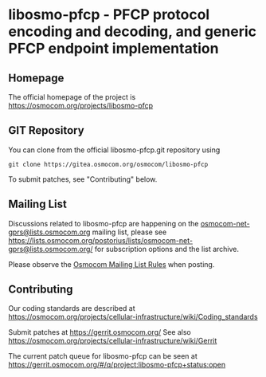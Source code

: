 libosmo-pfcp - PFCP protocol encoding and decoding, and generic PFCP endpoint implementation
============================================================================================

Homepage
--------

The official homepage of the project is
https://osmocom.org/projects/libosmo-pfcp

GIT Repository
--------------

You can clone from the official libosmo-pfcp.git repository using

	git clone https://gitea.osmocom.org/osmocom/libosmo-pfcp

To submit patches, see "Contributing" below.

Mailing List
------------

Discussions related to libosmo-pfcp are happening on the
osmocom-net-gprs@lists.osmocom.org mailing list, please see
https://lists.osmocom.org/postorius/lists/osmocom-net-gprs@lists.osmocom.org/
for subscription options and the list archive.

Please observe the [Osmocom Mailing List
Rules](https://osmocom.org/projects/cellular-infrastructure/wiki/Mailing_List_Rules)
when posting.

Contributing
------------

Our coding standards are described at
https://osmocom.org/projects/cellular-infrastructure/wiki/Coding_standards

Submit patches at https://gerrit.osmocom.org/
See also https://osmocom.org/projects/cellular-infrastructure/wiki/Gerrit

The current patch queue for libosmo-pfcp can be seen at
https://gerrit.osmocom.org/#/q/project:libosmo-pfcp+status:open
